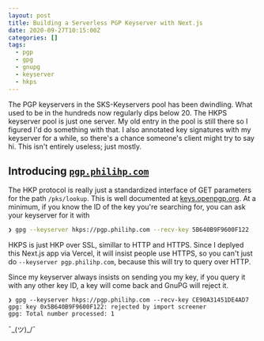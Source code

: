 ```yaml
---
layout: post
title: Building a Serverless PGP Keyserver with Next.js
date: 2020-09-27T10:15:00Z
categories: []
tags:
  - pgp
  - gpg
  - gnupg
  - keyserver
  - hkps
---
```


The PGP keyservers in the SKS-Keyservers pool has been dwindling. What used to be in the hundreds now regularly dips below 20. The HKPS keyserver pool is just one server. My old entry in the pool is still there so I figured I'd do something with that. I also annotated key signatures with my keyserver for a while, so there's a chance someone's client might try to say hi. This isn't entirely useless; just mostly.

## Introducing [`pgp.philihp.com`](https://pgp.philihp.com)

The HKP protocol is really just a standardized interface of GET parameters for the path `/pks/lookup`. This is well documented at [keys.openpgp.org](https://keys.openpgp.org/about/api). At a minimum, if you know the ID of the key you're searching for, you can ask your keyserver for it with

```bash
❯ gpg --keyserver hkps://pgp.philihp.com --recv-key 5B640B9F9600F122
```

HKPS is just HKP over SSL, simillar to HTTP and HTTPS. Since I deplyed this Next.js app via Vercel, it will insist people use HTTPS, so you can't just do `--keyserver pgp.philihp.com`, because this will try to query over HTTP.

Since my keyserver always insists on sending you my key, if you query it with any other key ID, a key will come back and GnuPG will reject it.

```
❯ gpg --keyserver hkps://pgp.philihp.com --recv-key CE90A31451DE4AD7
gpg: key 0x5B640B9F9600F122: rejected by import screener
gpg: Total number processed: 1
```

¯\_(ツ)\_/¯

